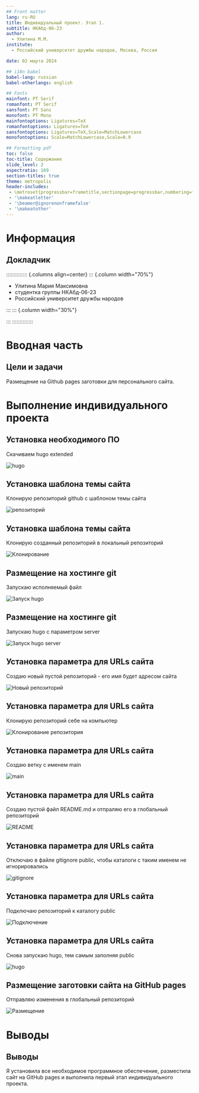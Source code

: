 ```yaml
---
## Front matter
lang: ru-RU
title: Индивидуальный проект. Этап 1.
subtitle: НКАбд-06-23
author:
  - Улитина М.М.
institute:
  - Российский университет дружбы народов, Москва, Россия

date: 02 марта 2024

## i18n babel
babel-lang: russian
babel-otherlangs: english

## Fonts
mainfont: PT Serif
romanfont: PT Serif
sansfont: PT Sans
monofont: PT Mono
mainfontoptions: Ligatures=TeX
romanfontoptions: Ligatures=TeX
sansfontoptions: Ligatures=TeX,Scale=MatchLowercase
monofontoptions: Scale=MatchLowercase,Scale=0.9

## Formatting pdf
toc: false
toc-title: Содержание
slide_level: 2
aspectratio: 169
section-titles: true
theme: metropolis
header-includes:
 - \metroset{progressbar=frametitle,sectionpage=progressbar,numbering=fraction}
 - '\makeatletter'
 - '\beamer@ignorenonframefalse'
 - '\makeatother'
---
```


# Информация

## Докладчик

:::::::::::::: {.columns align=center}
::: {.column width="70%"}

  * Улитина Мария Максимовна
  * студентка группы НКАбд-06-23
  * Российский университет дружбы народов

:::
::: {.column width="30%"}



:::
::::::::::::::

# Вводная часть

## Цели и задачи

Размещение на Github pages заготовки для персонального сайта.

# Выполнение индивидуального проекта

## Установка необходимого ПО

Скачиваем hugo extended

![hugo](image/1.PNG)

## Установка шаблона темы сайта

Клонирую репозиторий github с шаблоном темы сайта

![репозиторий](image/3.PNG)

## Установка шаблона темы сайта

Клонирую созданный репозиторий в локальный репозиторий

![Клонирование](image/4.PNG)

## Размещение на хостинге git

Запускаю исполняемый файл

![Запуск hugo](image/5.PNG)

## Размещение на хостинге git

Запускаю hugo с параметром server 

![Запуск hugo server](image/6.PNG)

##  Установка параметра для URLs сайта

Создаю новый пустой репозиторий - его имя будет адресом сайта

![Новый репозиторий](image/7.PNG)

##  Установка параметра для URLs сайта

Клонирую репозиторий себе на компьютер

![Клонирование репозитория](image/8.PNG)

##  Установка параметра для URLs сайта

Создаю ветку с именем main

![main](image/9.PNG)

##  Установка параметра для URLs сайта

Создаю пустой файл README.md и отпраляю его в глобальный репозиторий

![README](image/10.PNG)

##  Установка параметра для URLs сайта

Отключаю в файле gitignore public, чтобы каталоги с таким именем не игнорировались

![gitignore](image/11.PNG)

##  Установка параметра для URLs сайта

Подключаю репозиторий к каталогу public 

![Подключение](image/12.PNG)

##  Установка параметра для URLs сайта

Снова запускаю hugo, тем самым заполняя public 

![hugo](image/13.PNG)

## Размещение заготовки сайта на GitHub pages

Отправляю изменения в глобальный репозиторий 

![Размещение](image/14.PNG)

# Выводы



## Выводы

Я установила все необходимое программное обеспечение, разместила сайт на GitHub pages и выполнила первый этап индивидуального проекта.






